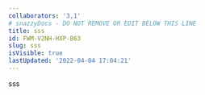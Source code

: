 ```yaml
---
collaborators: '3,1'
# snazzyDocs - DO NOT REMOVE OR EDIT BELOW THIS LINE
title: sss
id: FWM-V2NH-HXP-B63
slug: sss
isVisible: true
lastUpdated: '2022-04-04 17:04:21'
---
```

sss